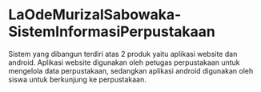 # LaOdeMurizalSabowaka-SistemInformasiPerpustakaan
Sistem yang dibangun terdiri atas 2 produk yaitu aplikasi website dan android. Aplikasi website digunakan oleh petugas perpustakaan untuk mengelola data perpustakaan, sedangkan aplikasi android digunakan oleh siswa untuk berkunjung ke perpustakaan. 
